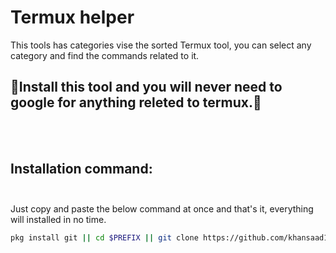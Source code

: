 # Termux helper
This tools has categories vise the sorted Termux tool, you can select any category and find the commands related to it. 

## 🎉Install this tool and you will never need to google for anything releted to termux.🎉

<br>
<br>

## Installation command:<br><br>
Just copy and paste the below command at once and that's it, everything will installed in no time.
```bash
pkg install git || cd $PREFIX || git clone https://github.com/khansaad1275/termux-helper/ || cd termux-helper || chmod +x learntermux_menu.sh || bash install.sh

```

